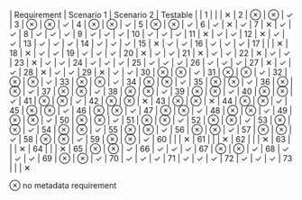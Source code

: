 | Requirement | Scenario 1 | Scenario 2 | Testable |
| 1 |	 |  |	&#10005;
| 2 |	&#8855; | &#8855; |	&#10003;
| 3 |	&#8855; |	&#8855; |	&#10003;
| 4 |	&#8855; |	&#8855; |	&#10003;
| 5 |	&#8855; |	&#8855; |	&#10003;
| 6 |	&#10003; |	&#10005; |	&#10003;
| 7 |	&#10005; |	&#10003; |	&#10003;
| 8 |	&#10003; |	&#10003; |	&#10003;
| 9 |	&#10003; |	&#10003; |	&#10003;
| 10 |	&#10003; |	&#10003; |	&#10003;
| 11 |	&#10005; |	&#10003; |	&#10003;
| 12 |	&#10005; |	&#10003; |	&#10003;
| 13 |	&#10003; |	&#10003; |	&#10003;
| 14 |	&#10003; |	&#10003; |	&#10003;
| 15 |	&#10005; |	&#10003; |	&#10003;
| 16 |	&#10003; |	&#10003; |	&#10003;
| 17 |	 |	 |	&#10005;
| 18 |	&#10005; |	&#10003; |	&#10003;
| 19 |	&#10003; |	&#10003; |	&#10003;
| 20 |	&#10005; |	&#10003; |	&#10003;
| 21 |	&#10005; |	&#10003; |	&#10003;
| 22 |	&#10005; |	&#10003; |	&#10003;
| 23 |	&#10005; |	&#10003; |	&#10003;
| 24 |	&#10003; |	&#10003; |	&#10003;
| 25 |	&#10003; |	&#10003; |	&#10003;
| 26 |	&#10003; |	&#10003; |	&#10003;
| 27 |	&#10005; |	&#10003; |	&#10003;
| 28 |	&#10005; |	&#10003; |	&#10003;
| 29 |	&#10005; |	&#10003; |	&#10003;
| 30 |	&#8855; |	&#8855; |	&#10003;
| 31 |	&#8855; |	&#8855; |	&#10003;
| 32 |	&#8855; |	&#8855; |	&#10003;
| 33 |	&#8855; |	&#8855; |	&#10003;
| 34 |	&#8855; |	&#8855; |	&#10003;
| 35 |	&#8855; |	&#8855; |	&#10003;
| 36 |	&#8855; |	&#8855; |	&#10003;
| 37 |	&#8855; |	&#8855; |	&#10003;
| 38 |	&#8855; |	&#8855; |	&#10003;
| 39 |	&#8855; |	&#8855; |	&#10003;
| 40 |	&#8855; |	&#8855; |	&#10003;
| 41 |	&#8855; |	&#8855; |	&#10003;
| 42 |	&#8855; |	&#8855; |	&#10005;
| 43 |	&#8855; |	&#8855; |	&#10005;
| 44 |	&#8855; |	&#8855; |	&#10003;
| 45 |	&#8855; |	&#8855; |	&#10003;
| 46 |	&#8855; |	&#8855; |	&#10003;
| 47 |	&#8855; |	&#8855; |	&#10003;
| 48 |	&#8855; |	&#8855; |	&#10003;
| 49 |	&#8855; |	&#8855; |	&#10003;
| 50 |	&#8855; |	&#8855; |	&#10003;
| 51 |	&#8855; |	&#8855; |	&#10003;
| 52 |	&#8855; |	&#8855; |	&#10003;
| 53 |	&#8855; |	&#8855; |	&#10003;
| 54 |	&#8855; |	&#8855; |	&#10003;
| 55 |	&#8855; |	&#8855; |	&#10003;
| 56 |	&#8855; |	&#8855; |	&#10003;
| 57 |	&#8855; |	&#8855; |	&#10003;
| 58 |	&#8855; |	&#8855; |	&#10003;
| 59 |	&#8855; |	&#8855; |	&#10003;
| 60 |	 |	 |	&#10005;
| 61 |	 |	 |	&#10005;
| 62 |	 |	 |	&#10005;
| 63 |	 |	 |	&#10005;
| 64 |	 |	 |	&#10005;
| 65 |	&#8855; |	&#8855; |	&#10003;
| 66 |	&#10003; |	&#10003; |	&#10003;
| 67 |	&#8855; |	&#8855; |	&#10003;
| 68 |	&#10003; |	&#10003; |	&#10003;
| 69 |	&#8855; |	&#8855; |	&#10003;
| 70 |	&#10003; |	&#10003; |	&#10003;
| 71 |	&#10003; |	&#10003; |	&#10003;
| 72 |	&#10003;	| &#10003; |	&#10003;
| 73 |	 |	 |	&#10005;
			
&#8855;		no metadata requirement	
